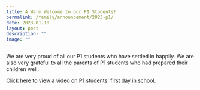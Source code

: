 ```yaml
---
title: A Warm Welcome to our P1 Students!
permalink: /family/announcement/2023-p1/
date: 2023-01-10
layout: post
description: ""
image: ""
---
```

We are very proud of all our P1 students who have settled in happily. We are also very grateful to all the parents of P1 students who had prepared their children well.

[Click here to view a video on P1 students' first day in school.](https://youtu.be/4Y_ljDev0BA)